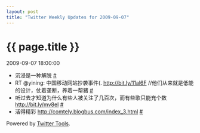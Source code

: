```yaml
---
layout: post
title: "Twitter Weekly Updates for 2009-09-07"
---
```


<h1> {{ page.title }} </h1> <p class='meta'>2009-09-07 18:00:00</p>

<ul class="aktt_tweet_digest">
	<li>沉浸是一种解脱 <a href="http://twitter.com/Joshua_C/statuses/3819061046">#</a></li>
	<li>RT @yining: 中国移动网站抄袭事件(. <a href="http://bit.ly/11al6F" rel="nofollow">http://bit.ly/11al6F</a> //他们从来就是低能的设计，仗着垄断，养着一帮猪 <a href="http://twitter.com/Joshua_C/statuses/3793773368">#</a></li>
	<li>听过去才知道为什么有些人被关注了几百次，而有些歌只能充个数 <a href="http://bit.ly/mv8eI" rel="nofollow">http://bit.ly/mv8eI</a> <a href="http://twitter.com/Joshua_C/statuses/3710194750">#</a></li>
	<li>活得精彩 <a href="http://comtely.blogbus.com/index_3.html" rel="nofollow">http://comtely.blogbus.com/index_3.html</a> <a href="http://twitter.com/Joshua_C/statuses/3707066586">#</a></li>
</ul>
<p class="aktt_credit">Powered by <a href="http://alexking.org/projects/wordpress">Twitter Tools</a>.</p>
